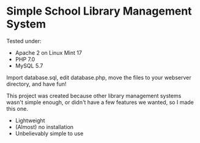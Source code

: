 # Simple School Library Management System

Tested under:

- Apache 2 on Linux Mint 17
- PHP 7.0
- MySQL 5.7


Import database.sql, edit database.php, move the files to your webserver directory, and have fun!

This project was created because other library management systems wasn't simple enough, or didn't have a few features we wanted, so I made this one.

- Lightweight
- (Almost) no installation
- Unbelievably simple to use
